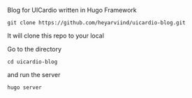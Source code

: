 Blog for UICardio written in Hugo Framework

```git clone https://github.com/heyarviind/uicardio-blog.git```

It will clone this repo to your local

Go to the directory

```cd uicardio-blog```

and run the server

```hugo server```
